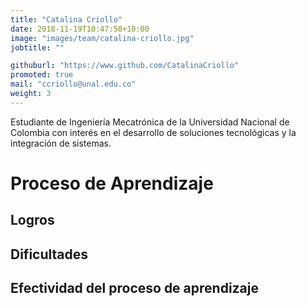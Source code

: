 ```yaml
---
title: "Catalina Criollo"
date: 2018-11-19T10:47:58+10:00
image: "images/team/catalina-criollo.jpg"
jobtitle: ""

githuburl: "https://www.github.com/CatalinaCriollo"
promoted: true
mail: "ccriollo@unal.edu.co"
weight: 3
---
```


Estudiante de Ingeniería Mecatrónica de la Universidad Nacional de Colombia con interés en el desarrollo de soluciones tecnológicas y la integración de sistemas.

# Proceso de Aprendizaje
## Logros
## Dificultades
## Efectividad del proceso de aprendizaje
